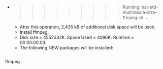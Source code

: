 * >>>>>>>>> Running inst-std-multimedia-xtra-ffmpeg.sh ...
  * After this operation, 2,435 kB of additional disk space will be used.
  * Install ffmpeg.
  * Disk size = 4552332K. Space Used = 4096K. Runtime = 00:00:00:03.
  * The following NEW packages will be installed:
  ```bash
ffmpeg
  ```

